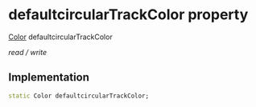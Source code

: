 


# defaultcircularTrackColor property






[Color](https://api.flutter.dev/flutter/dart-ui/Color-class.html) defaultcircularTrackColor
  
_read / write_






## Implementation

```dart
static Color defaultcircularTrackColor;


```







